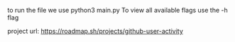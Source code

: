 to run the file we use python3 main.py <flags> <parameters>
To view all available flags use the -h flag

project url: https://roadmap.sh/projects/github-user-activity
